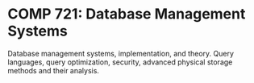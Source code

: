 # COMP 721: Database Management Systems

Database management systems, implementation, and theory. Query languages, query optimization, security, advanced physical storage methods and their analysis.